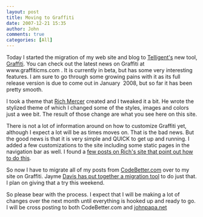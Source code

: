 ```yaml
---
layout: post
title: Moving to Graffiti
date: 2007-12-21 15:35
author: John
comments: true
categories: [All]
---
```

<p>Today I started the migration of my web site and blog to <a href="http://www.telligent.com">Telligent's</a> new tool, <a href="http://www.graffiticms.com">Graffiti</a>. You can check out the latest news on Graffiti at www.graffiticms.com . It is currently in beta, but has some very interesting features. I am sure to go through some growing pains with it as its full release version is due to come out in January&nbsp; 2008, but so far it has been pretty smooth. </p> <p>I took a theme that <a href="www.richmercer.com">Rich Mercer</a> created and I tweaked it a bit. He wrote the stylized theme of which I changed some of the styles, images and colors just a wee bit. The result of those change are what you see here on this site.</p> <p>There is not a lot of information around on how to customize Graffiti yet, although I expect a lot will be as times moves on. That is the bad news. But the good news is that it is very simple and QUICK to get up and running. I added a few customizations to the site including some static pages in the navigation bar as well. I found a <a href="http://richmercer.com/blog/customizing-a-post-layout-in-graffiti/">few posts on Rich's site that point out how to do this</a>.</p> <p>So now I have to migrate all of my posts from <a href="http://codebetter.com/blogs/john.papa/default.aspx">CodeBetter.com</a> over to my site on Graffiti. Jayme <a href="http://ndepth.net/blog/graffiti-migrator/">Davis has put together a migration tool</a> to do just that. I plan on giving that a try this weekend.</p> <p>So please bear with the process. I expect that I will be making a lot of changes over the next month until everything is hooked up and ready to go. I will be cross posting to both CodeBetter.com and <a href="/">johnpapa.net</a></p>

